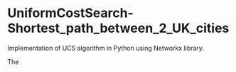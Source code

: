 # UniformCostSearch-Shortest_path_between_2_UK_cities
Implementation of  UCS algorithm in Python using Networkx library.

The 
